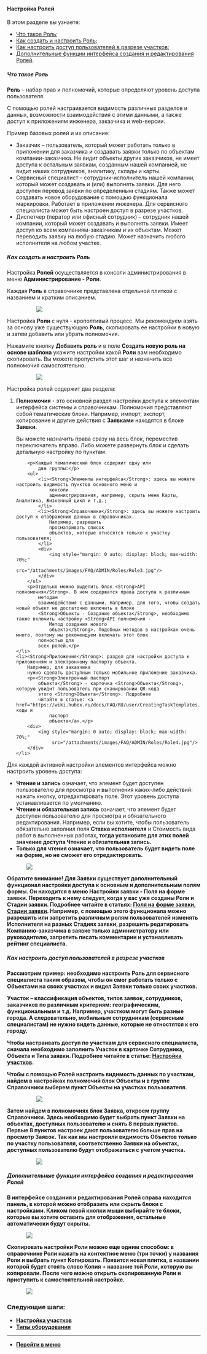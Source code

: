 #### Настройка Ролей
В этом разделе вы узнаете:
<html>
<meta charset="utf-8">
<title>Быстрый переход внутри документа</title>
<ul>
    <li><a href="#role">Что такое Роль</a>;</li>
    <li><a href="#rolecreate">Как создать и настроить Роль</a>;</li>
    <li><a href="#exrole">Как настроить доступ пользователей в разрезе участков</a>;</li>
    <li><a href="#setrole">Дополнительные функции интерфейса создания и редактирования Ролей</a>.</li>
</ul>
</html>

<h5 id="role">Что такое Роль</h5>

<p><Strong>Роль</Strong> – набор прав и полномочий, которые определяют уровень доступа пользователя.</p>
<p>С помощью ролей настраивается видимость различных разделов и данных, возможности взаимодействия с этими данными, а
    также доступ к приложениям инженера, заказчика и web-версии.</p>
<p>Пример базовых ролей и их описание:</p>
<ul>
    <li>Заказчик – пользователь, который может работать только в приложении для заказчика и создавать заявки только по
        объектам компании-заказчика. Не видит объекты других заказчиков, не имеет доступа к остальным заявкам, созданным
        нашей компанией, не видит наших сотрудников, аналитику, склады и карты.
    </li>
    <li>Сервисный специалист – сотрудник-исполнитель нашей компании, который может создавать и (или) выполнять заявки.
        Для него доступен перевод заявки по определенным стадиям. Также может создавать новое оборудование с помощью
        функционала маркировки. Работает в приложении инженера. Для сервисного специалиста может быть настроен доступ в
        разрезе участков.
    </li>
    <li>Диспетчер (ператор или офисный сотрудник) – сотрудник нашей компании, который может создавать и выполнять
        заявки. Имеет доступ ко всем компаниям-заказчикам и их объектам. Может переводить заявку на любую стадию. Может
        назначить любого исполнителя на любом участке.
    </li>
</ul>


<h5 id="rolecreate">Как создать и настроить Роль</h5>
<p>Настройка <Strong>Ролей</Strong> осуществляется в консоли администрирования в меню <Strong>Администрирование -
    Роли</Strong>.</p>
<p>Каждая <Strong>Роль</Strong> в справочнике представлена отдельной плиткой с названием и кратким описанием.</p>
<div>
    <img style="margin: 0 auto; display: block; max-width: 70%;"
         src="/attachments/images/FAQ/ADMIN/Roles/Role.jpg"/>
</div>
<p>Настройка <Strong>Роли</Strong> с нуля - крополтивый процесс. Мы рекомендуем взять за основу уже существующую
    <Strong>Роль</Strong>, скопировать ее
    настройки в новую и затем добавить или убрать полномочия.</p>
<p>Нажамите кнопку <Strong>Добавить роль</Strong> и в поле <Strong>Создать новую роль на основе шаблона</Strong> укажите
    настройки какой <Strong>Роли</Strong> вам
    необходимо скопировать. Вы можете пропустить этот шаг и назначить все полномочия самостоятельно.</p>
<div>
    <img style="margin: 0 auto; display: block; max-width: 70%;"
         src="/attachments/images/FAQ/ADMIN/Roles/Role2.jpg"/>
</div>
<p>Настройка ролей содержит два раздела:</p>
<ol>
    <li><Strong>Полномочия</Strong> - это основной раздел настройки доступа к элементам интерфейса системы и
        справочникам. Полномочия
        представляют собой тематические блоки. Например, импорт, экспорт,
        копирование и другие действия с <Strong>Заявками</Strong> находятся в блоке <Strong>Заявки</Strong>.
        <p>Вы можете назначить права сразу на весь блок,
            переместив переключатель вправо. Либо можете развернуть блок и сделать детальную настройку по пунктам.</p>

        <p>Каждый тематический блок содержит одну или
            две группы:</p>
        <ul>
            <li><Strong>Элементы интерфейса</Strong>: здесь вы можете настроить видимость пунктов основного меню и
                консоли
                администрирования, например, скрыть меню Карты, Аналитика, Жизненный цикл и т.д.;
            </li>
            <li><Strong>Справочники</Strong>: здесь вы можете настроить доступ к отображению данных в справочниках.
                Например, разрешить
                просматривать список
                объектов, которые относятся только к участку пользователя;
            </li>
            <div>
                <img style="margin: 0 auto; display: block; max-width: 70%;"
                     src="/attachments/images/FAQ/ADMIN/Roles/Role3.jpg"/>
            </div>
        </ul>
        <p>Отдельно можно выделить блок <Strong>API полномочия</Strong>. В нем содержатся права доступа к различным
            методам
            взаимодействия с данными. Например, для того, чтобы создать новый объект не достаточно включить в блоке
            <Strong>Объекты - Создание объекта</Strong>, необходимо также включить настройку <Strong>API полномочия -
                Метод создания нового
                объекта</Strong>. Подобных методов в настройках очень много, поэтому мы рекомендуем включать этот блок
            полностью для
            всех ролей.</p>
    </li>
    <li><Strong>Приложения</Strong>: раздел для настройки доступа к приложениям и электронному паспорту объекта.
        Например, для заказчика
        нужно сделать доступным только мобильное приложение заказчика.
        <p><Strong>Электронный паспорт
            объекта</Strong> - карточка <Strong>Объекта</Strong>, которую увидит пользователь при сканировании QR-кода
            этого <Strong>Объекта</Strong>. Подробнее
            читайте в статье: <a href="https://wiki.hubex.ru/docs/FAQ/RU/user/CreatingTaskTemplates.html">QR-коды и
                паспорт
                объекта</a>.</p>
        <div>
            <img style="margin: 0 auto; display: block; max-width: 70%;"
                 src="/attachments/images/FAQ/ADMIN/Roles/Role4.jpg"/>
        </div>
    </li>
</ol>

<p>Для каждой активной настройки элементов интерфейса можно настроить уровень доступа:</p>
<ul>
    <li><strong>Чтение и запись</strong> означает, что элемент будет доступен пользователю для просмотра и выполнения
        каких-либо
        действий: нажать кнопку, отредактировать поле. Этот уровень доступа устанавливается по умолчанию.
    </li>
    <li><strong>Чтение и обязательная запись</strong> означает, что элемент будет доступен пользователю для просмотра и
        обязательного редактирования.
        Например, если вы хотите, чтобы пользователь обязательно заполнил поля <Strong>Ставка исполнителя</Strong>
        и </Strong>Стоимость вида работ
        в выполненных работах<Strong>, тогда установите для
            этих полей значение доступа <strong>Чтение и обязательная запись</strong>.
    </li>
    <li><strong>Только для чтения означает</strong>, что пользователь будет видеть поле на форме, но не сможет его
        отредактировать.
    </li>
</ul>
<div>
    <img style="margin: 0 auto; display: block; max-width: 80%;"
         src="/attachments/images/FAQ/ADMIN/Roles/Role5.jpg"/>
</div>

<p>Обратите внимание! Для <Strong>Заявки</Strong> существует дополнительный функционал настройки доступа к основным и
    дополнительным
    полям формы. Он находится в меню <Strong>Настройки заявки - Поля на форме заявки</Strong>. Переходить к нему
    следует, когда у вас уже
    созданы <Strong>Роли</Strong> и <Strong>Стадии заявки</Strong>. Подробнее читайте в статьях: <a
            href="https://wiki.hubex.ru/docs/FAQ/RU/admin/ElementsOfInterface.html">Поля на форме заявки</a>, <a
            href="https://wiki.hubex.ru/docs/FAQ/RU/admin/StageType.html">Стадии заявки</a>. Например,
    с
    помощью этого функционала можно разрешить или запретить различным ролям пользователей изменять <Strong>Исполнителя</Strong> на разных <Strong>Стадиях заявки</Strong>,
    разрешить
    редатировать <Strong>Компанию-заказчика</Strong> в заявке только администратору или руководителю, запретить писать комментарии и
    устанавливать рейтинг специалиста.</p>

<h5 id="exrole">Как настроить доступ пользователей в разрезе участков</h5>
<p>Рассмотрим пример: необходимо настроить <Strong>Роль</Strong> для сервисного специалиста таким образом, чтобы он смог работать только с
    <Strong>Объектами</Strong> на своих участках и видел <Strong>Заявки</Strong> только своих участков. </p>
<p><Strong>Участок</Strong> – классификация объектов, типов заявок, сотрудников, заказчиков по различным критериям: географическим,
    функциональным и т.д. Например, участком могут быть разные города. А следовательно, мобильным сотрудникам (сервисным
    специалистам) не нужно видеть данные, которые не отностятся к его городу.</p>
<p>Чтобы настраивать доступ по участкам для сервисного специалиста, сначала необходимо заполнить <Strong>Участок</Strong> в
    карточке <Strong>Сотрудника</Strong>, <Strong>Объекта</Strong> и <Strong>Типа заявки</Strong>. Подробнее читайте в статье: <a
            href="https://wiki.hubex.ru/docs/FAQ/RU/admin/Places.html">Настройка участков</a>.</p>
<p>Чтобы с помощью <Strong>Ролей</Strong> настроить видимость данных по участкам, найдем в настройках полномочий блок <Strong>Объекты</Strong> и в группе
    <Strong>Справочники</Strong> выберем пункт <Strong>Объекты на участках пользователя</Strong>.</p>
<div>
    <img style="margin: 0 auto; display: block; max-width: 70%;"
         src="/attachments/images/FAQ/ADMIN/Roles/RoleEx.jpg"/>
</div>
<p>Затем найдем в полномочиях блок <Strong>Заявка</Strong>, откроем группу<Strong> Справочники</Strong>. Здесь необходимо будет выбрать пункт <Strong>Заявки на
    объектах, доступных пользователю</Strong> и снять 8 первых пунктов. Первые 8 пунктов настроек дают пользователю
    больше прав на просмотр <Strong>Заявок</Strong>. Так как мы настроили видимость <Strong>Объектов</Strong> только по участку пользователя,
    соответственно <Strong>Заявки</Strong> на объектах, доступных пользователю будут отображаться с учетом участка.</p>
<div>
    <img style="margin: 0 auto; display: block; max-width: 70%;"
         src="/attachments/images/FAQ/ADMIN/Roles/RoleEx2.jpg"/>
</div>

<h5 id="setrole">Дополнительные функции интерфейса создания и редактирования Ролей</h5>
<p>В интерфейсе создания и редактирования <Strong>Ролей</Strong> справа находится панель, в которой можно отобразить или скрыть блоки с
    настройками. Кликом левой кнопки мыши выбирайте те блоки, которые вы хотите оставить для отображения, остальные
    автоматически будут скрыты.</p>
<div>
    <img style="margin: 0 auto; display: block; max-width: 80%;"
         src="/attachments/images/FAQ/ADMIN/Roles/Role6.jpg"/>
</div>

<p>Скопировать настройки <Strong>Роли</Strong> можно еще одним способом: в справочнике <Strong>Роли</Strong> нажать на контектное меню (три точки) у
    названия <Strong>Роли</Strong> и выбрать
    пункт <Strong>Копировать</Strong>. Появится новая плитка, в
    названии которой будет стоять слово Копия + название той Роли, которую вы копировали. После чего можно
    открыть скопированную <Strong>Роли</Strong> и приступить к самостоятельной настройке.
</p>
<div>
    <img style="margin: 0 auto; display: block; max-width: 80%;"
         src="/attachments/images/FAQ/ADMIN/Roles/RoleCopy.jpg"/>
</div>

### Следующие шаги:
- [Настройка участков](./Places.md)
- [Типы оборудования](./ObjectsType.md)

____
- [Перейти в меню](http://wiki.hubex.ru)
